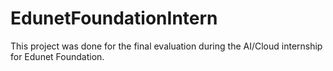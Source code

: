 # EdunetFoundationIntern
This project was done for the final evaluation during the AI/Cloud internship for Edunet Foundation.
